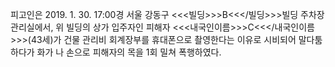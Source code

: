 피고인은 2019. 1. 30. 17:00경 서울 강동구 <<<빌딩>>>B<<</빌딩>>>빌딩 주차장 관리실에서, 위 빌딩의 상가 입주자인 피해자 <<<내국인이름>>>C<<</내국인이름>>>(43세)가 건물 관리비 회계장부를 휴대폰으로 촬영한다는 이유로 시비되어 말다툼 하다가 화가 나 손으로 피해자의 목을 1회 밀쳐 폭행하였다.
